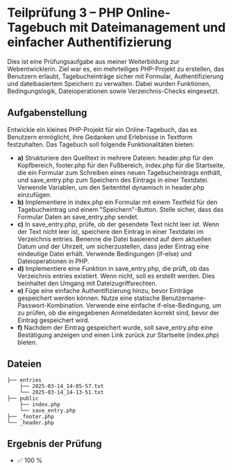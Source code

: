 # Teilprüfung 3 – PHP Online-Tagebuch mit Dateimanagement und einfacher Authentifizierung

Dies ist eine Prüfungsaufgabe aus meiner Weiterbildung zur Webentwicklerin.
Ziel war es, ein mehrteiliges PHP-Projekt zu erstellen, das Benutzern erlaubt, Tagebucheinträge sicher mit Formular, Authentifizierung und dateibasiertem Speichern zu verwalten. Dabei wurden Funktionen, Bedingungslogik, Dateioperationen sowie Verzeichnis-Checks eingesetzt.


## Aufgabenstellung

Entwickle ein kleines PHP-Projekt für ein Online-Tagebuch, das es Benutzern ermöglicht, ihre Gedanken und Erlebnisse in Textform festzuhalten. Das Tagebuch soll folgende Funktionalitäten bieten:

- **a)** Strukturiere den Quelltext in mehrere Dateien: header.php für den Kopfbereich, footer.php für den Fußbereich, index.php für die Startseite, die ein Formular zum Schreiben eines neuen Tagebucheintrags enthält, und save_entry.php zum Speichern des Eintrags in einer Textdatei. Verwende Variablen, um den Seitentitel dynamisch in header.php einzufügen.
- **b)** Implementiere in index.php ein Formular mit einem Textfeld für den Tagebucheintrag und einem "Speichern"-Button. Stelle sicher, dass das Formular Daten an save_entry.php sendet.
- **c)** In save_entry.php, prüfe, ob der gesendete Text nicht leer ist. Wenn der Text nicht leer ist, speichere den Eintrag in einer Textdatei im Verzeichnis entries. Benenne die Datei basierend auf dem aktuellen Datum und der Uhrzeit, um sicherzustellen, dass jeder Eintrag eine eindeutige Datei erhält. Verwende Bedingungen (if-else) und Dateioperationen in PHP.
- **d)** Implementiere eine Funktion in save_entry.php, die prüft, ob das Verzeichnis entries existiert. Wenn nicht, soll es erstellt werden. Dies beinhaltet den Umgang mit Dateizugriffsrechten.
- **e)** Füge eine einfache Authentifizierung hinzu, bevor Einträge gespeichert werden können. Nutze eine statische Benutzername-Passwort-Kombination. Verwende eine einfache if-else-Bedingung, um zu prüfen, ob die eingegebenen Anmeldedaten korrekt sind, bevor der Eintrag gespeichert wird.
- **f)** Nachdem der Eintrag gespeichert wurde, soll save_entry.php eine Bestätigung anzeigen und einen Link zurück zur Startseite (index.php) bieten. 



## Dateien

```
├── entries
    ├── 2025-03-14_14-05-57.txt
    └── 2025-03-14_14-13-51.txt
├── public
    ├── index.php
    └── save_entry.php
├── _footer.php
└── _header.php
```


## Ergebnis der Prüfung

- ✅ 100 %

